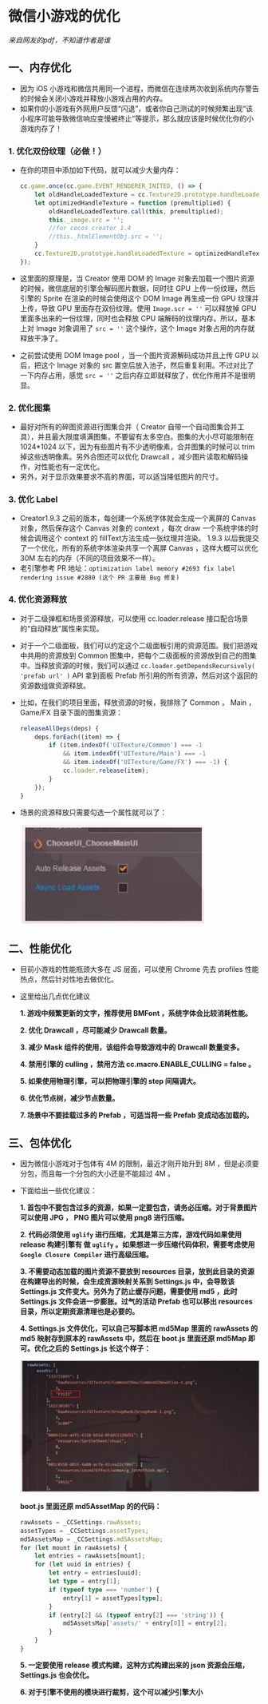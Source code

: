 # 微信小游戏的优化 
_来自网友的pdf，不知道作者是谁_
## 一、内存优化

* 因为 iOS 小游戏和微信共用同一个进程，而微信在连续两次收到系统内存警告的时候会关闭小游戏并释放小游戏占用的内存。  
* 如果你的小游戏有外网用户反馈“闪退”，或者你自己测试的时候频繁出现“该小程序可能导致微信响应变慢被终止”等提示，那么就应该是时候优化你的小游戏内存了！

### 1. 优化双份纹理（必做！）

* 在你的项目中添加如下代码，就可以减少大量内存：  
  ```typescript
  cc.game.once(cc.game.EVENT_RENDERER_INITED, () => {
      let oldHandleLoadedTexture = cc.Texture2D.prototype.handleLoadedTexture;
      let optimizedHandleTexture = function (premultiplied) {
          oldHandleLoadedTexture.call(this, premultiplied);
          this._image.src = '';
          //for cocos creator 1.4
          //this._htmlElementObj.src = '';
      }
      cc.Texture2D.prototype.handleLoadedTexture = optimizedHandleTexture;
  });
  ```

* 这里面的原理是，当 Creator 使用 DOM 的 Image 对象去加载一个图片资源的时候，微信底层的引擎会解码图片数据，同时往 GPU 上传一份纹理，然后引擎的 Sprite 在渲染的时候会使用这个 DOM Image 再生成一份 GPU 纹理并上传，导致 GPU 里面存在双份纹理。使用 `Image.scr = ''` 可以释放掉 GPU 里面多出来的一份纹理，同时也会释放 CPU 端解码的纹理内存。所以，基本上对 Image 对象调用了 `src = ''` 这个操作，这个 Image 对象占用的内存就释放干净了。  
* 之前尝试使用 DOM Image pool ，当一个图片资源解码成功并且上传 GPU 以后，把这个 Image 对象的 src 置空后放入池子，然后重复利用。不过对比了一下内存占用，感觉 `src = ''` 之后内存立即就释放了，优化作用并不是很明显。

### 2. 优化图集

* 最好对所有的碎图资源进行图集合并（ Creator 自带一个自动图集合并工具），并且最大限度填满图集，不要留有太多空白。图集的大小尽可能限制在 1024\*1024 以下，因为有些图片有不少透明像素，合并图集的时候可以 trim 掉这些透明像素。另外合图还可以优化 Drawcall ，减少图片读取和解码操作，对性能也有一定优化。  
* 另外，对于显示效果要求不高的界面，可以适当降低图片的尺寸。

### 3. 优化 Label

* Creator1.9.3 之前的版本，每创建一个系统字体就会生成一个离屏的 Canvas 对象，然后保存这个 Canvas 对象的 context ，每次 draw 一个系统字体的时候会调用这个 context 的 fillText方法生成一张纹理并渲染。 1.9.3 以后我提交了一个优化，所有的系统字体渲染共享一个离屏 Canvas ，这样大概可以优化 30M 左右的内存（不同的项目效果不一样）。  
* 老引擎参考 PR 地址：`optimization label memory #2693 fix label rendering issue #2880 (这个 PR 主要是 Bug 修复)`

### 4. 优化资源释放

* 对于二级弹框和场景资源释放，可以使用 cc.loader.release 接口配合场景的“自动释放”属性来实现。  
* 对于一个二级面板，我们可以约定这个二级面板引用的资源范围。我们把游戏中共用的资源放到 Common 图集中，把每个二级面板的资源放到自己的图集中。当释放资源的时候，我们可以通过 `cc.loader.getDependsRecursively( 'prefab url' )` API 拿到面板 Prefab 所引用的所有资源，然后对这个返回的资源数组做资源释放。  
* 比如，在我们的项目里面，释放资源的时候，我排除了 Common ， Main ， Game/FX 目录下面的图集资源：  
  ```typescript
  releaseAllDeps(deps) {
      deps.forEach((item) => {
          if (item.indexOf('UITexture/Common') === -1
              && item.indexOf('UITexture/Main') === -1
              && item.indexOf('UITexture/Game/FX') === -1) {
              cc.loader.release(item);
          }
      });
  }
  ```
* 场景的资源释放只需要勾选一个属性就可以了：  

  ![](./image/wechat03.jpg)  

## 二、性能优化

* 目前小游戏的性能瓶颈大多在 JS 层面，可以使用 Chrome 先去 profiles 性能热点，然后针对性地去做优化。
* 这里给出几点优化建议  

  **1. 游戏中频繁更新的文字，推荐使用 BMFont ，系统字体会比较消耗性能。**  

  **2. 优化 Drawcall ，尽可能减少 Drawcall 数量。**  

  **3. 减少 Mask 组件的使用，该组件会导致游戏中的 Drawcall 数量变多。**  

  **4. 禁用引擎的 culling ，禁用方法 cc.macro.ENABLE_CULLING = false 。**  

  **5. 如果使用物理引擎，可以把物理引擎的 step 间隔调大。**  

  **6. 优化节点树，减少节点数量。**  

  **7. 场景中不要挂载过多的 Prefab ，可适当将一些 Prefab 变成动态加载的。**  

## 三、包体优化

* 因为微信小游戏对于包体有 4M 的限制，最近才刚开始升到 8M ，但是必须要分包，而且每一个分包的大小还是不能超过 4M 。  
* 下面给出一些优化建议：  

  **1. 首包中不要包含过多的资源，如果一定要包含，请务必压缩。对于背景图片可以使用 JPG ， PNG 图片可以使用 png8 进行压缩。**  

  **2. 代码必须使用 `uglify` 进行压缩，尤其是第三方库，游戏代码如果使用 release 构建引擎有 做 `uglify` 。如果想进一步压缩代码体积，需要考虑使用 `Google Closure Compiler` 进行高级压缩。**  

  **3. 不需要动态加载的图片资源不要放到 resources 目录，放到此目录的资源在构建导出的时候，会生成资源映射关系到 Settings.js 中，会导致该 Settings.js 文件变大。另外为了防止缓存问题，需要使用 md5 ，此时 Settings.js 文件会进一步膨胀。过气的活动 Prefab 也可以移出 resources 目录，所以定期资源清理也是必要的。**  

  **4.  Settings.js 文件优化，可以自己写脚本把 md5Map 里面的 rawAssets 的 md5 映射存到原本的 rawAssets 中，然后在 boot.js 里面还原 md5Map 即可。优化之后的 Settings.js 长这个样子：**  

  ![](./image/wechat04.jpg)  

  **boot.js 里面还原 md5AssetMap 的的代码：**  
  ```typescript
  rawAssets = _CCSettings.rawAssets;
  assetTypes = _CCSettings.assetTypes;
  md5AssetsMap = _CCSettings.md5AssetsMap;
  for (let mount in rawAssets) {
      let entries = rawAssets[mount];
      for (let uuid in entries) {
          let entry = entries[uuid];
          let type = entry[1];
          if (typeof type === 'number') {
              entry[1] = assetTypes[type];
          }
          if (entry[2] && (typeof entry[2] === 'string')) {
              md5AssetsMap['assets/' + entry[0]] = entry[2];
          }
      }
  }
  ```

  **5. 一定要使用 release 模式构建，这种方式构建出来的 json 资源会压缩， Settings.js 也会优化。**  

  **6. 对于引擎不使用的模块进行裁剪，这个可以减少引擎大小**

